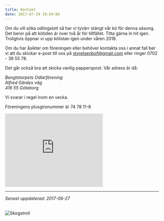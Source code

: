 ```yaml
---
title: Kontakt
date: 2017-07-29 19:54:04
---
```

<div class="row">
<div class="col-xs-12 col-md-7">
<p class="lead">Om du vill söka odlingslott så har vi tyvärr stängt vår kö för denna säsong. Det beror på att kötiden är över två år för tillfället. Titta gärna in hit igen. Troligtvis öppnar vi upp kölistan igen under våren 2018.</p>

<p>Om du har åsikter om föreningen eller behöver kontakta oss i annat fall ber vi att du skickar e-post till oss på <a href="mailto:styrelsenbof@gmail.com" title="Skicka e-post">styrelsenbof@gmail.com</a> eller ringer 0702 - 38 55 78.</p>

<p>Det går också bra att skicka vanlig papperspost. Vår adress är då:</p>

<p><i>Bengtstorpets Odlarförening</strong><br>
Alfred Gärdes väg<br>
416 55 Göteborg</i></p>

<p>Vi svarar i regel inom en vecka.</p>

<p>Föreningens plusgironummer är 74 78 11-8</p>

<iframe src="https://www.google.com/maps/embed?pb=!1m18!1m12!1m3!1d2132.274528895971!2d12.029589116006822!3d57.69480558111705!2m3!1f0!2f0!3f0!3m2!1i1024!2i768!4f13.1!3m3!1m2!1s0x0%3A0x0!2zNTfCsDQxJzQxLjMiTiAxMsKwMDEnNTQuNCJF!5e0!3m2!1ssv!2sse!4v1501681942519" width="320" height="240" frameborder="0" style="border:0" allowfullscreen></iframe>

<hr class="thin">

<i>Senast uppdaterad: 2017-06-27</i>
<br>
<br>
</div>
<div class="col-xs-12 col-md-5">
  <img src="/assets/images/skogstroll_delsjon.jpg" class="img-responsive img-rounded" alt="Skogstroll">
</div>
</div>
